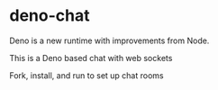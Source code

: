 # deno-chat




Deno is a new runtime with improvements from Node.

This is a Deno based chat with web sockets

Fork, install, and run to set up chat rooms